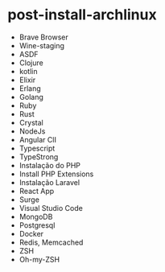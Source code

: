 # post-install-archlinux

* Brave Browser
* Wine-staging
* ASDF
* Clojure
* kotlin
* Elixir
* Erlang
* Golang
* Ruby
* Rust
* Crystal
* NodeJs
* Angular ClI
* Typescript
* TypeStrong
* Instalação do PHP
* Install PHP Extensions
* Instalação Laravel
* React App
* Surge
* Visual Studio Code
* MongoDB
* Postgresql
* Docker
* Redis, Memcached
* ZSH
* Oh-my-ZSH
